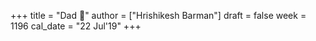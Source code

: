 +++
title = "Dad 🌻"
author = ["Hrishikesh Barman"]
draft = false
week = 1196
cal_date = "22 Jul'19"
+++
